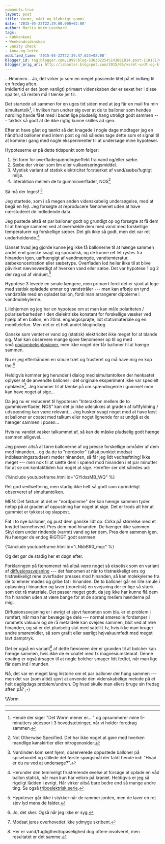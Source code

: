 ```yaml
---
comments:true
layout: post
title: Varmt, vådt og klæbrigt gummi
date: '2015-05-22T22:39:00.000+02:00'
author: Martin Worm-Leonhard
tags:
- Køkkenkemi
- Weekendvidenskab
- Sanity check
- Anna-og-lotte
modified_time: '2015-05-22T22:39:47.623+02:00'
blogger_id: tag:blogger.com,1999:blog-6363822545143881814.post-1181517403525781555
blogger_orig_url: http://labnoter.blogspot.com/2015/05/varmt-vadt-og-klbrigt-gummi.html
---
```


...Hmmmm... Ja, det virker jo som en meget passende titel på et indlæg
til en fredag aften.  
Imidlertid er det (som vanligt) primært videnskaben der er sexet her i
disse spalter, så resten må I tænke jer til.

Det startede alt sammen for en uges tid siden med at jeg får en mail fra
min simultantolk[^1], i hvilken hun undrer sig over at de to balloner
som hendes nørdling havde fået med i badet lige pludselig hang utroligt
godt sammen --- faktisk så godt at de ikke rigtig kunne skilles ad igen.

Efter at have gået og tænkt så det knagede i nogle dage modtager jeg en
håndfuld balloner med intern post og må således tage dette som et signal
til at komme i gang med nogle eksperimenter til at undersøge mine
hypoteser.

Hypoteserne er på dette tidspunkt som følger:

1.  En form for overfladespændingseffekt fra vand og/eller sæbe.
2.  Sæbe der virker som lim eller vulkaniseringsmiddel.
3.  Mystisk variant af statisk elektricitet forstærket af
    vand/sæbe/fugtigt miljø.
4.  Interaktion mellem de to gummioverflader, NOS[^2]


Så må der leges! [^3]

Jeg startede, som i så megen anden videnskabelig undersøgelse, med
at begå en fejl. Jeg forsøgte at reproducere fænomenet uden at have
nærstuderet de indledende data.

Jeg pustede altså et par balloner godt og grundigt op og forsøgte at få
dem til at hænge sammen ved at overhælde dem med vand med forskellige
temperaturer og forskellige sæber. Det gik ikke så godt, men det var ret
underholdende.[^4]

Uanset hvad jeg gjorde kunne jeg ikke få ballonerne til at hænge sammen
andet end ganske svagt og sporadisk, og de kunne ret let rystes fra
hinanden igen, uafhængigt af vandmængde, vandtemteratur,
sæbekoncentration eller sæbetype. Overfladen lod heller ikke til at
blive påvirket nævneværdigt af hverken vand eller sæbe. Det var hypotese
1 og 2 der røg ud af vinduet.[^5]

Hypotese 3 levede en smule længere, men primært fordi det er sjovt at
lege med statisk opladede emner og vandstråler --- man kan afbøje en tynd
vandstråle med en opladet ballon, fordi man arrangerer dipolerne i
vandmolekylerne. 

Lillehjernen og jeg har en hypotese om at man kan måle
polariteten / polariserbarheden / den dielektriske konstant for
forskellige væsker ved hjælp af en ballon, en 20mL engangssprøjte, lidt
stativmateriale og en mobiltelefon. Men det er et helt andet
blogindlæg.

Ganske som ventet er vand og (statisk) elektricitet ikke meget for at
blande sig. Man kan observere mange sjove fænomener op til og med
små [coulombeksplosioner](http://en.wikipedia.org/wiki/Coulomb_explosion),
men ikke noget der får balloner til at hænge sammen.

Nu er jeg efterhånden en smule træt og frusteret og må have mig en kop
the.[^6]

Heldigvis kommer jeg herunder i dialog med simultantolken der henkastet
oplyser at de anvendte balloner i det originale eksperiment ikke var
specielt opblæste[^7]. Jeg kommer til at tænke på om spændingerne i
gummiet mon kan have noget at sige...

Da jeg nu er reduceret til hypotesen "Interaktion mellem de to
gummioverflader, NOS" kan det jo ikke udelukkes at graden af
luftfyldning / udspænding kan være relevant... Jeg husker svagt noget
med at have læst at balloner er coatet med talkum eller noget lignende
for at undgå at de hænger sammen i posen...

Hvis nu vandet vasker talkummet af, så kan de måske pludselig godt hænge
sammen alligevel...

Jeg prøver altså at tørre ballonerne af og presse forskellige områder af
dem mod hinanden... og da de to "nordpoler" (altså punktet modsat
indblæsningsstudsen) møder hinanden, så får jeg lidt vedhæftning! Ikke
meget --- men nok til at sætte dem i spænd mod hinanden i et par minutter
for at se om kontakttiden har noget at sige. Herefter ser det således
ud:

{%include youtubeframe.html id="GYidssMB_WQ" %}

Ret god vedhæftning, men stadig ikke helt så godt som oprindeligt
observeret af simultantolken.

MEN: Det faktum at det er "nordpolerne" der kan hænge sammen tyder netop
på at graden af oppustning har noget at sige. Det er trods alt hér at
gummiet er tykkest og slappest.

Fat i to nye balloner, og pust dem ganske lidt op. Cirka på størrelse
med et knyttet barnehoved. Pres dem mod hinanden. De hænger ikke sammen.
Skyl dem under rindende (varmt) vand og tør dem. Pres dem sammen igen.
Nu hænger de endog RIGTIGT godt sammen:

{%include youtubeframe.html id="LNkbBR0_mqc" %}

Og det gør de stadig her et døgn efter.

Forklaringen på fænomenet må altså være noget så eksotisk som en variant
af
[diffusionssvejsning](http://en.wikipedia.org/wiki/Diffusion_welding) ---
det fænomen at når to tilstrækkeligt ens og tilstrækkeligt rene
overflader presses mod hinanden, så kan molekylerne fra de to emner
mødes og gribe fat i hinanden. De to balloner går en lille smule i
opløsning i hinanden og laver (teoretisk) en svejsning der er lige så
stærk som det rå materiale. Det passer meget godt, da jeg ikke har kunne
flå dem fra hinanden uden at være bange for at de sprang mellem hænderne
på mig.

Diffusionssvejsning er i øvrigt et sjovt fænomen som bla. er et problem
i rumfart, når man har bevægelige dele --- normal smøreolie fordamper i
rummets vakuum og de rå metaldele kan svejses sammen, blot ved at røre
hinanden, og så er det pludselig slut med satellit-tv, hvis ikke man
bruger andre smøremidler, så som grafit eller særligt højvakuumfedt med
meget lavt damptryk.

Det er også en variant[^8] af dette fænomen der er grunden til at
bolcher kan hænge sammen, hvis ikke de er coatet med fx
magnesiumstearat. Denne coating er også årsagen til at nogle bolcher
smager lidt fedtet, når man lige får dem ind i munden.

Nå, det var en meget lang historie om et par balloner der hang
sammen --- men det var (som altid) sjovt at anvende den videnskabelige
metode på et helt dagligdags problem/undren. Og hvad skulle man ellers
bruge sin fredag aften på? ;-)

\\Worm

------------------------------------------------------------------------

[^1]: Hende der siger "Det Worm mener er... " og opsummerer mine
    5-minutters sidespor i 3 hovedsætninger, når vi holder foredrag sammen.

[^2]: Not Otherwise Specified. Det har ikke noget at gøre med hverken
    mandlige kønskirtler eller nitrogenoxider.

[^3]: Nørdinden kom sent hjem, observerede oppustede balloner på
    spisebordet og stillede det første spørgsmål der faldt hende ind: "Hvad
    er du *nu* ved at undersøge?".

[^4]: Herunder den temmeligt frustrerende øvelse at forsøge at oplade
    en våd ballon statisk, når man kun har velcro på kraniet. Heldigvis er
    jeg så rigeligt lådden i øvrigt. Hår virker altså bare bedre end så
    mange andre ting. Se også [triboelektrisk
    serie](http://en.wikipedia.org/wiki/Triboelectric_effect#Triboelectric_series).

[^5]: Hypoteser går ikke i stykker når de rammer jorden, men de laver
    en ret sjov lyd mens de falder.

[^6]: Jo, det sker. Også når jeg ikke er syg.

[^7]: Modsat jeres overhovedet ikke ydmyge skribent.

[^8]: Her er vand/fugtigthed/opøselighed dog oftere involveret, men
    resultatet er det samme.
